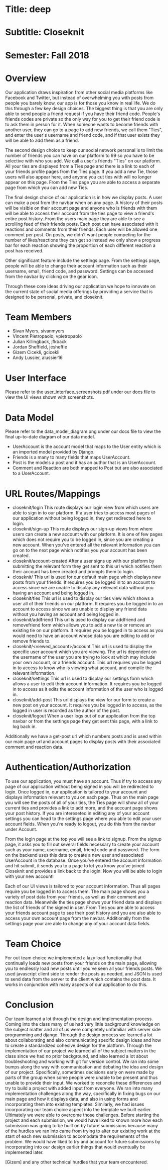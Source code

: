 # Title: deep

# Subtitle: Closeknit

# Semester: Fall 2018

# Overview
Our application draws inspiration from other social media platforms like Facebook and Twitter, but instead of overwhelming you with posts from people you barely know, our app is for those you know in real life. We do this through a few key design choices. The biggest thing is that you are only able to send people a friend request if you have their friend code. People's friends codes are private so the only way for you to get their friend code is to ask them in person for it. When someone wants to become friends with another user, they can go to a page to add new friends, we call them "Ties", and enter the user's username and friend code, and if that user exists they will be able to add them as a friend.

The second design choice to keep our social network personal is to limit the number of friends you can have on our platform to 99 so you have to be selective with who you add. We call a user's friends "Ties" on our platform. All your ties are displayed from a Ties page and there is a link to each of your friends profile pages from the Ties page. If you add a new Tie, those users will also appear here, and anyone you cut ties with will no longer appear on this page. From the Ties page you are able to access a separate page from which you can add new Ties.

The final design choice of our application is in how we display posts. A user can make a post from the navbar when on any page. A history of their posts will be visible on their account page and anyone who is friends with them will be able to access their account from the ties page to view a friend's entire post history. From the users main page they are able to see a scrolling feed of their friends posts. Each post can have associated with it reactions and comments from their friends. Each user will be allowed one comment per post. On posts, we didn't want people competing for the number of likes/reactions they can get so instead we only show a progress bar for each reaction showing the proportion of each different reaction a post has received.

Other significant feature include the settings page. From the settings page, people will be able to change their account information such as their username, email, friend code, and password. Settings can be accessed from the navbar by clicking on the gear icon.

Through these core ideas driving our application we hope to innovate on the current state of social media offerings by providing a service that is designed to be personal, private, and closeknit.

# Team Members
* Sivan Myers, sivanmyers
* Vincent Pietropaolo, vpietropaolo
* Julian Killingback, jfkback
* Jordan Sheffield, jesheffie
* Gizem Cicekli, gcicekli
* Andy Lussier, alussier16

# User Interface
Please refer to the user_interface_screenshots.pdf under our docs file to view the UI views shown with screenshots.

# Data Model
Please refer to the data_model_diagram.png under our docs file to view the final up-to-date diagram of our data model.
* UserAccount is the account model that maps to the User entity which is an imported model provided by Django. 
* Friends is a many to many fields that maps UserAccount.
* Post is the models a post and it has an author that is an UserAccount. 
* Comment and Reaction are both mapped to Post but are also associated to a UserAccount.

# URL Routes/Mappings
* closeknit/login
This route displays our login view from which users are able to sign in to our platform. If a user tries to access most pages of our application without being logged in, they get redirected here to login.
* closeknit/sign-up
This route displays our sign-up views from where users can create a new account with our platform. It is one of few pages which does not require you to be logged in, since you are creating a new account. When you've entered all the relevant information you can go on to the next page which notifies you your account has been created.
* closeknit/account-created
After a user signs up with our platform by submitting the relevant form they get sent to this url which notifies them their account has been created and prompts them to login.
* closeknit/
This url is used for our default main page which displays new posts from your friends. It requires you be logged in to an account to access since we are unable to display any relevant data without you having an account and being logged in.
* closeknit/ties
This url is used to display our ties view which shows a user all of their friends on our platform.  It requires you be logged in to an account to access since we are unable to display any friend data without you having an account and being logged in.
* closeknit/addfriend
This url is used to display our addfriend and removefriend form which allows you to add a new tie or remove an existing tie on our platform. It requires you be logged in to access as you would need to have an account whose data you are editing to add or remove friends to.
* closeknit/<viewed_account>/account
This url is used to display the specific user account which you are viewing. The url is dependent on the username of the user you are trying to look at which may include your own account, or a friends account. This url requires you be logged in to access to know who is viewing what account, and compile the relevant information.
* closeknit/settings
This url is used to display our settings form which allows a user to edit their account information. It requires you be logged in to access as it edits the account information of the user who is logged in.
* closeknit/add-post
This url displays the view for our form to create a new post on your account. It requires you be logged in to access, as the logged in user is recorded as the author of the post.
* closeknit/logout
When a user logs out of our application from the top navbar or from the settings page they get sent this page, with a link to log back in.

Additionally we have a get-post url which numbers posts and is used within our main page url and account pages to display posts with their associated comment and reaction data.

# Authentication/Authorization
To use our application, you must have an account. Thus if try to access any page of our application without being signed in you will be redirected to login. Once logged in, our application is tailored to your account and displays information relevant to you on each page. Thus on the main page you will see the posts of all of your ties, the Ties page will show all of your current ties and provides a link to add more, and the account page shows your post history. If you are intereseted in editing any of your account settings you can head to the settings page where you able to edit your user account fields. When you're ready to logout, you do this from the navbar under Account.

From the login page at the top you will see a link to signup. From the signup page, it asks you to fill out several fields necessary to create your account such as your name, username, email, friend code and password. The form on the backend uses this data to create a new user and associated UserAccount in the database. Once you've entered the account information and hit submit, it sends you to a page to let you know you've joined Closeknit and provides a link back to the login. Now you will be able to login with your new account!

Each of our UI views is tailored to your account information. Thus all pages require you be logged in to access them. The main page shows you a variety of post data from your friends, as well as their comment and reaction data. Meanwhile the ties page shows your friend data and displays the list of friends of the signed in user. From Ties you are able to access your friends account page to see their post history and you are also able to access your own account page from the navbar. Additionally from the settings page your are able to change any of your account data fields.

# Team Choice
For out team choice we implemented a lazy load functionality that continually loads new posts from your friends on the main page, allowing you to endlessly load new posts until you've seen all your friends posts. We used javascript client side to render the posts as needed, and JSON is used to send data from the server to the client which contains the post data. It works in conjunction with many aspects of our application to do this.

# Conclusion
Our team learned a lot through the design and implementation process. Coming into the class many of us had very little background knowledge on the subject matter and all of us were completely unfamiliar with server side programming and django. Through the design process we learned a lot about collaborating and also communicating specific design ideas and how to create a standardized cohesive design for the platform. Through the implementation of our project we learned all of the subject matters in the class since we had no prior background, and also learned a lot about troubleshooting and working with git for version control. We ran into some bumps along the way with communication and debating the idea and design of our project. Specifically, sometimes decisions early on were made by parts of the group when some people were unable to be present and thus unable to provide their input. We worked to reconcile these differences and try to build a project with added input from everyone. We ran into many implementation challenges along the way, specifically in fixing bugs on our main page and how it displays data, and also in using forms and incorporating them into existing templates. Similarly, we had issues incorporating our team choice aspect into the template we built earlier. Ultimately we were able to overcome those challenges. Before starting the project and each submission, we would have liked to known more how each submission was going to be built on by future submissions because many of the hurdles we ran into came from trying to alter our existing work at the start of each new submission to accomodate the requirements of the problem. We would have liked to try and account for future submissions by incorporating into our design earlier things that would eventually be implemented later.

[Gizem]
and any other technical hurdles that your team encountered.
